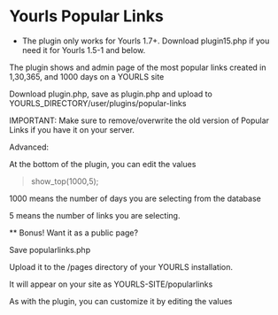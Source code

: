 # Yourls Popular Links

* The plugin only works for Yourls 1.7+. Download plugin15.php if you need it for Yourls 1.5-1 and below.

The plugin shows and admin page of the most popular links created in 1,30,365, and 1000 days on a YOURLS site

Download plugin.php, save as plugin.php and upload to YOURLS_DIRECTORY/user/plugins/popular-links

IMPORTANT:  Make sure to remove/overwrite the old version of Popular Links if you have it on your server.

Advanced:

At the bottom of the plugin, you can edit the values

> show_top(1000,5);

1000 means the number of days you are selecting from the database

5 means the number of links you are selecting.

** Bonus! Want it as a public page?

Save popularlinks.php

Upload it to the /pages directory of your YOURLS installation.

It will appear on your site as YOURLS-SITE/popularlinks

As with the plugin, you can customize it by editing the values
